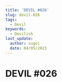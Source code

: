 ```yaml
---
title: 'DEVIL #026'
slug: devil-026
tags:
  - Devil
keywords:
  - Devilish
last_update:
  author: sugoi
  date: 04/05/2023
---
```


# DEVIL #026
